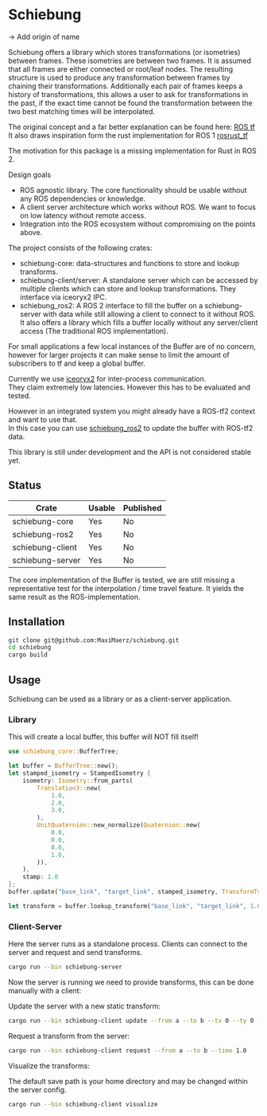 # Schiebung

-> Add origin of name

Schiebung offers a library which stores transformations (or isometries) between frames. These isometries are between two frames. 
It is assumed that all frames are either connected or root/leaf nodes. The resulting structure is used to produce any transformation between frames by chaining their transformations. Additionally each pair of frames keeps a history of transformations, this allows a user to ask for transformations in the past, if the exact time cannot be found the transformation between the two best matching times will be interpolated.

The original concept and a far better explanation can be found here: [ROS tf](http://wiki.ros.org/tf)
It also draws inspiration form the rust implementation for ROS 1 [rosrust_tf](https://github.com/arjo129/rustros_tf)

The motivation for this package is a missing implementation for Rust in ROS 2. 

Design goals

* ROS agnostic library. The core functionality should be usable without any ROS dependencies or knowledge.
* A client server architecture which works without ROS. We want to focus on low latency without remote access.
* Integration into the ROS ecosystem without compromising on the points above.

The project consists of the following crates:

* schiebung-core: data-structures and functions to store and lookup transforms.
* schiebung-client/server: A standalone server which can be accessed by multiple clients which can store and lookup transformations. They interface via iceoryx2 IPC.
* schiebung_ros2: A ROS 2 interface to fill the buffer on a schiebung-server with data while still allowing a client to connect to it without ROS. It also offers a library which fills a buffer locally without any server/client access (The traditional ROS implementation).

For small applications a few local instances of the Buffer are of no concern, however for larger projects it can make sense to limit the amount of subscribers to tf and keep a global buffer.

Currently we use [iceoryx2](https://github.com/eclipse-iceoryx/iceoryx2) for inter-process communication.\
They claim extremely low latencies. However this has to be evaluated and tested.

However in an integrated system you might already have a ROS-tf2 context and want to use that.\
In this case you can use [schiebung_ros2](https://github.com/MaxiMaerz/schiebung_ros2) to update the buffer with ROS-tf2 data.

This library is still under development and the API is not considered stable yet.

## Status

| Crate          | Usable | Published |
|------------------|---------|-----------|
| schiebung-core     | Yes     | No        |
| schiebung-ros2      | Yes     | No        |
| schiebung-client    | Yes      | No        |
| schiebung-server    | Yes      | No        |

The core implementation of the Buffer is tested, we are still missing a representative test for the interpolation / time travel feature.
It yields the same result as the ROS-implementation.

## Installation

```bash
git clone git@github.com:MaxiMaerz/schiebung.git
cd schiebung
cargo build
```

## Usage

Schiebung can be used as a library or as a client-server application.

### Library

This will create a local buffer, this buffer will NOT fill itself!

```rust
use schiebung_core::BufferTree;

let buffer = BufferTree::new();
let stamped_isometry = StampedIsometry {
    isometry: Isometry::from_parts(
        Translation3::new(
            1.0,
            2.0,
            3.0,
        ),
        UnitQuaternion::new_normalize(Quaternion::new(
            0.0,
            0.0,
            0.0,
            1.0,
        )),
    ),
    stamp: 1.0
};
buffer.update("base_link", "target_link", stamped_isometry, TransformType::Static);

let transform = buffer.lookup_transform("base_link", "target_link", 1.0);
```

### Client-Server

Here the server runs as a standalone process. Clients can connect to the server and request and send transforms.

```bash
cargo run --bin schiebung-server
```

Now the server is running we need to provide transforms, this can be done manually with a client:

Update the server with a new static transform:

```bash
cargo run --bin schiebung-client update --from a --to b --tx 0 --ty 0 --tz 0 --qx 0 --qy 0 --qz 0 --qw 1
```

Request a transform from the server:

```bash
cargo run --bin schiebung-client request --from a --to b --time 1.0
```

Visualize the transforms:

The default save path is your home directory and may be changed within the server config.

```bash
cargo run --bin schiebung-client visualize
```

